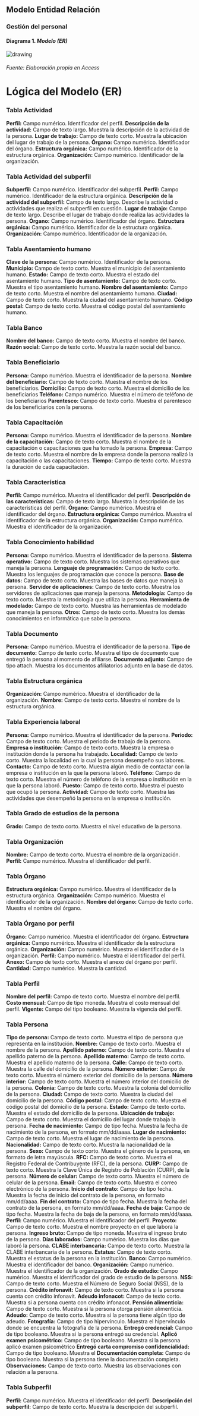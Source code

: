 ## Modelo Entidad Relación 
### Gestión del personal
#### Diagrama 1. *Modelo (ER)*

<img src="https://github.com/StefanoSoriano/Base-de-datos-para-gestionar-al-personal-de-alguna-empresa/blob/master/Imagen/Entidad%20-%20Relaci%C3%B3n.jpg" alt="drawing"/>

###### Fuente: Elaboración propia en Access

# Lógica del Modelo (ER) 

### Tabla Actividad

__Perfil:__ Campo numérico. Identificador del perfil.
__Descripción de la actividad:__ Campo de texto largo. Muestra la descripción de la actividad de la persona.
__Lugar de trabajo:__ Campo de texto corto. Muestra la ubicación del lugar de trabajo de la persona.
__Órgano:__ Campo numérico. Identificador del órgano.
__Estructura orgánica:__ Campo numérico. Identificador de la estructura orgánica.
__Organización:__ Campo numérico. Identificador de la organización.


### Tabla Actividad del subperfil

__Subperfil:__ Campo numérico. Identificador del subperfil.
__Perfil:__ Campo numérico. Identificador de la estructura orgánica.
__Descripción de la actividad del subperfil:__ Campo de texto largo. Describe la actividad o actividades que realiza el subperfil en cuestión.
__Lugar de trabajo:__ Campo de texto largo. Describe el lugar de trabajo donde realiza las actividades la persona.
__Órgano:__ Campo numérico. Identificador del órgano.
__Estructura orgánica:__ Campo numérico. Identificador de la estructura orgánica.
__Organización:__ Campo numérico. Identificador de la organización.

### Tabla Asentamiento humano

__Clave de la persona:__ Campo numérico. Identificador de la persona.
__Municipio:__ Campo de texto corto. Muestra el municipio del asentamiento humano.
__Estado:__ Campo de texto corto. Muestra el estado del asentamiento humano.
__Tipo de asentamiento:__ Campo de texto corto. Muestra el tipo asentamiento humano.
__Nombre del asentamiento:__ Campo de texto corto. Muestra el nombre del asentamiento humano.
__Ciudad:__ Campo de texto corto. Muestra la ciudad del asentamiento humano.
__Código postal:__ Campo de texto corto. Muestra el código postal del asentamiento humano.


### Tabla Banco

__Nombre del banco:__ Campo de texto corto. Muestra el nombre del banco.
__Razón social:__ Campo de texto corto. Muestra la razón social del banco.


### Tabla Beneficiario

__Persona:__ Campo numérico. Muestra el identificador de la persona.
__Nombre del beneficiario:__ Campo de texto corto. Muestra el nombre de los beneficiarios.
__Domicilio:__ Campo de texto corto. Muestra el domicilio de los beneficiarios
__Teléfono:__ Campo numérico. Muestra el número de teléfono de los beneficiarios
__Parentesco:__ Campo de texto corto. Muestra el parentesco de los beneficiarios con la persona.

### Tabla Capacitación

__Persona:__ Campo numérico. Muestra el identificador de la persona.
__Nombre de la capacitación:__ Campo de texto corto. Muestra el nombre de la capacitación o capacitaciones que ha tomado la persona.
__Empresa:__ Campo de texto corto. Muestra el nombre de la empresa donde la persona realizó la capacitación o las capacitaciones.
__Tiempo:__ Campo de texto corto. Muestra la duración de cada capacitación.

### Tabla Característica

__Perfil:__ Campo numérico. Muestra el identificador del perfil.
__Descripción de las características:__ Campo de texto largo. Muestra la descripción de las características del perfil.
__Órgano:__ Campo numérico. Muestra el identificador del órgano.
__Estructura orgánica:__ Campo numérico. Muestra el identificador de la estructura orgánica.
__Organización:__ Campo numérico. Muestra el identificador de la organización.

### Tabla Conocimiento habilidad

__Persona:__ Campo numérico. Muestra el identificador de la persona.
__Sistema operativo:__ Campo de texto corto. Muestra los sistemas operativos que maneja la persona.
__Lenguaje de programación:__ Campo de texto corto. Muestra los lenguajes de programación que conoce la persona.
__Base de datos:__ Campo de texto corto. Muestra las bases de datos que maneja la persona.
__Servidor de aplicaciones:__ Campo de texto corto. Muestra los servidores de aplicaciones que maneja la persona.
__Metodología:__ Campo de texto corto. Muestra la metodología que utiliza la persona.
__Herramienta de modelado:__ Campo de texto corto. Muestra las herramientas de modelado que maneja la persona.
__Otros:__ Campo de texto corto. Muestra los demás conocimientos en informática que sabe la persona.

### Tabla Documento

__Persona:__ Campo numérico. Muestra el identificador de la persona.
__Tipo de documento:__ Campo de texto corto. Muestra el tipo de documento que entregó la persona al momento de afiliarse.
__Documento adjunto:__ Campo de tipo attach. Muestra los documentos afiliatorios adjunto en la base de datos.

### Tabla Estructura orgánica

__Organización:__ Campo numérico. Muestra el identificador de la organización.
__Nombre:__ Campo de texto corto. Muestra el nombre de la estructura orgánica.

### Tabla Experiencia laboral

__Persona:__ Campo numérico. Muestra el identificador de la persona.
__Periodo:__ Campo de texto corto. Muestra el periodo de trabajo de la persona.
__Empresa o institución:__ Campo de texto corto. Muestra la empresa o institución donde la persona ha trabajado.
__Localidad:__ Campo de texto corto. Muestra la localidad en la cual la persona desempeño sus labores.
__Contacto:__ Campo de texto corto. Muestra algún medio de contactar con la empresa o institución en la que la persona laboró.
__Teléfono:__ Campo de texto corto. Muestra el número de teléfono de la empresa o institución en la que la persona laboró.
__Puesto:__ Campo de texto corto. Muestra el puesto que ocupó la persona.
__Actividad:__ Campo de texto corto. Muestra las actividades que desempeñó la persona en la empresa o institución.

### Tabla Grado de estudios de la persona

__Grado:__ Campo de texto corto. Muestra el nivel educativo de la persona.

### Tabla Organización

__Nombre:__ Campo de texto corto. Muestra el nombre de la organización.
__Perfil:__ Campo numérico. Muestra el identificador del perfil.

### Tabla Órgano 

__Estructura orgánica:__ Campo numérico. Muestra el identificador de la estructura orgánica.
__Organización:__ Campo numérico. Muestra el identificador de la organización.
__Nombre del órgano:__ Campo de texto corto. Muestra el nombre del órgano.
 

### Tabla Órgano por perfil

__Órgano:__ Campo numérico. Muestra el identificador del órgano.
__Estructura orgánica:__ Campo numérico. Muestra el identificador de la estructura orgánica.
__Organización:__ Campo numérico. Muestra el identificador de la organización.
__Perfil:__ Campo numérico. Muestra el identificador del perfil.
__Anexo:__ Campo de texto corto. Muestra el anexo del órgano por perfil.
__Cantidad:__ Campo numérico. Muestra la cantidad.

### Tabla Perfil

__Nombre del perfil:__ Campo de texto corto. Muestra el nombre del perfil.
__Costo mensual:__ Campo de tipo moneda. Muestra el costo mensual del perfil.
__Vigente:__ Campo del tipo booleano. Muestra la vigencia del perfil.

### Tabla Persona

__Tipo de persona:__ Campo de texto corto. Muestra el tipo de persona que representa en la institución.
__Nombre:__ Campo de texto corto. Muestra el nombre de la persona.
__Apellido paterno:__ Campo de texto corto. Muestra el apellido paterno de la persona.
__Apellido materno:__ Campo de texto corto. Muestra el apellido materno de la persona.
__Calle:__ Campo de texto corto. Muestra la calle del domicilio de la persona.
__Número exterior:__ Campo de texto corto. Muestra el número exterior del domicilio de la persona.
__Número interior:__ Campo de texto corto. Muestra el número interior del domicilio de la persona.
__Colonia:__ Campo de texto corto. Muestra la colonia del domicilio de la persona.
__Ciudad:__ Campo de texto corto. Muestra la ciudad del domicilio de la persona.
__Código postal:__ Campo de texto corto. Muestra el código postal del domicilio de la persona.
__Estado:__ Campo de texto corto. Muestra el estado del domicilio de la persona.
__Ubicación de trabajo:__ Campo de texto corto. Muestra el domicilio del lugar donde trabaja la persona.
__Fecha de nacimiento:__ Campo de tipo fecha. Muestra la fecha de nacimiento de la persona, en formato mm/dd/aaaa.
__Lugar de nacimiento:__ Campo de texto corto. Muestra el lugar de nacimiento de la persona.
__Nacionalidad:__ Campo de texto corto. Muestra la nacionalidad de la persona.
__Sexo:__ Campo de texto corto. Muestra el género de la persona, en formato de letra mayúscula.
__RFC:__ Campo de texto corto. Muestra el Registro Federal de Contribuyente (RFC), de la persona.
__CURP:__ Campo de texto corto. Muestra la Clave Única de Registro de Población (CURP), de la persona.
__Número de celular:__ Campo de texto corto. Muestra el número de celular de la persona.
__Email:__ Campo de texto corto. Muestra el correo electrónico de la persona.
__Inicio del contrato:__ Campo de tipo fecha. Muestra la fecha de inicio del contrato de la persona, en formato mm/dd/aaaa.
__Fin del contrato:__ Campo de tipo fecha. Muestra la fecha del contrato de la persona, en formato mm/dd/aaaa.
__Fecha de baja:__ Campo de tipo fecha. Muestra la fecha de baja de la persona, en formato mm/dd/aaaa.
__Perfil:__ Campo numérico. Muestra el identificador del perfil.
__Proyecto:__ Campo de texto corto. Muestra el nombre proyecto en el que labora la persona.
__Ingreso bruto:__ Campo de tipo moneda. Muestra el ingreso bruto de la persona.
__Días laborados:__ Campo numérico. Muestra los días que laboró la persona.
__CLABE interbancaria:__ Campo de texto corto. Muestra la CLABE interbancaria de la persona.
__Estatus:__ Campo de texto corto. Muestra el estatus de la persona en la institución.
__Banco:__ Campo numérico. Muestra el identificador del banco.
__Organización:__ Campo numérico. Muestra el identificador de la organización.
__Grado de estudio:__ Campo numérico. Muestra el identificador del grado de estudio de la persona.
__NSS:__ Campo de texto corto. Muestra el Número de Seguro Social (NSS), de la persona.
__Crédito infonavit:__ Campo de texto corto. Muestra si la persona cuenta con crédito infonavit.
__Adeudo infonacot:__ Campo de texto corto. Muestra si a persona cuenta con crédito infonacot.
__Pensión alimenticia:__ Campo de texto corto. Muestra si la persona otorga pensión alimenticia.
__Adeudo:__ Campo de texto corto. Muestra si la persona tiene algún tipo de adeudo.
__Fotografía:__ Campo de tipo hipervínculo. Muestra el hipervínculo donde se encuentra la fotografía de la persona.
__Entregó credencial:__ Campo de tipo booleano. Muestra si la persona entregó su credencial.
__Aplicó examen psicométrico:__ Campo de tipo booleano. Muestra si la persona aplicó examen psicométrico
__Entregó carta compromiso confidencialidad:__ Campo de tipo booleano. Muestra el
__Documentación completa:__ Campo de tipo booleano. Muestra si la persona tiene la documentación completa.
__Observaciones:__ Campo de texto corto. Muestra las observaciones con relación a la persona.

### Tabla Subperfil

__Perfil:__ Campo numérico. Muestra el identificador del perfil.
__Descripción del subperfil:__ Campo de texto corto. Muestra la descripción del subperfil.
